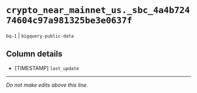 # `crypto_near_mainnet_us._sbc_4a4b72474604c97a981325be3e0637f`
`bq-1` | `bigquery-public-data`

## Column details
* [TIMESTAMP] `last_update`

-------------------------------------------------------------------------------
*Do not make edits above this line.*
